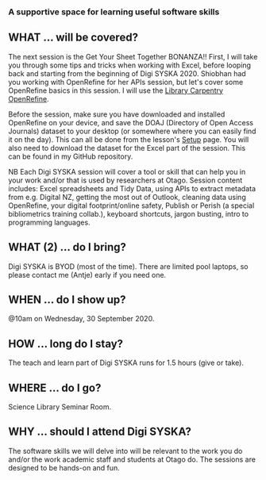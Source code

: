 ### A supportive space for learning useful software skills

## WHAT ... will be covered?
The next session is the Get Your Sheet Together BONANZA!! First, I will take you through some tips and tricks when working with Excel, before looping back and starting from the beginning of Digi SYSKA 2020. Shiobhan had you working with OpenRefine for her APIs session, but let's cover some OpenRefine basics in this session. I will use the [Library Carpentry OpenRefine](https://librarycarpentry.org/lc-open-refine/).  

Before the session, make sure you have downloaded and installed OpenRefine on your device, and save the DOAJ (Directory of Open Access Journals) dataset to your desktop (or somewhere where you can easily find it on the day). This can all be done from the lesson's [Setup](https://librarycarpentry.org/lc-open-refine/setup.html) page. You will also need to download the dataset for the Excel part of the session. This can be found in my GitHub repository.

NB Each Digi SYSKA session will cover a tool or skill that can help you in your work and/or that is used by researchers at Otago. Session content includes: Excel spreadsheets and Tidy Data, using APIs to extract metadata from e.g. Digital NZ, getting the most out of Outlook, cleaning data using OpenRefine, your digital footprint/online safety, Publish or Perish (a special bibliometrics training collab.), keyboard shortcuts, jargon busting, intro to programming languages.   

## WHAT (2) ... do I bring?
Digi SYSKA is BYOD (most of the time). There are limited pool laptops, so please contact me (Antje) early if you need one. 

## WHEN ... do I show up?
@10am on Wednesday, 30 September 2020. 

## HOW ... long do I stay?
The teach and learn part of Digi SYSKA runs for 1.5 hours (give or take).

## WHERE ... do I go?
Science Library Seminar Room.

## WHY ... should I attend Digi SYSKA?
The software skills we will delve into will be relevant to the work you do and/or the work academic staff and students at Otago do. The sessions are designed to be hands-on and fun. 

